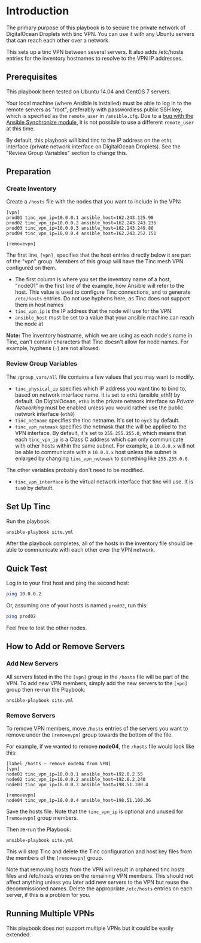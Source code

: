 # Introduction

The primary purpose of this playbook is to secure the private network of DigitalOcean Droplets with tinc VPN. You can use it with any Ubuntu servers that can reach each other over a network.

This sets up a tinc VPN between several servers. It also adds /etc/hosts entries for the inventory hostnames to resolve to the VPN IP addresses.

## Prerequisites

This playbook been tested on Ubuntu 14.04 and CentOS 7 servers.

Your local machine (where Ansible is installed) must be able to log in to the remote servers as "root", preferably with passwordless public SSH key, which is specified as the `remote_user` in `/ansible.cfg`. Due to a [bug with the Ansible Synchronize module](https://github.com/ansible/ansible/issues/13825), it is not possible to use a different `remote_user` at this time.

By default, this playbook will bind tinc to the IP address on the `eth1` interface (private network interface on DigitalOcean Droplets). See the "Review Group Variables" section to change this.

## Preparation

### Create Inventory

Create a `/hosts` file with the nodes that you want to include in the VPN:

```
[vpn]
prod01 tinc_vpn_ip=10.0.0.1 ansible_host=162.243.125.98
prod02 tinc_vpn_ip=10.0.0.2 ansible_host=162.243.243.235
prod03 tinc_vpn_ip=10.0.0.3 ansible_host=162.243.249.86
prod04 tinc_vpn_ip=10.0.0.4 ansible_host=162.243.252.151

[removevpn]
```

The first line, `[vpn]`, specifies that the host entries directly below it are part of the "vpn" group. Members of this group will have the Tinc mesh VPN configured on them.

- The first column is where you set the inventory name of a host, "node01" in the first line of the example, how Ansible will refer to the host. This value is used to configure Tinc connections, and to generate `/etc/hosts` entries. Do not use hyphens here, as Tinc does not support them in host names
- `tinc_vpn_ip` is the IP address that the node will use for the VPN
- `ansible_host` must be set to a value that your ansible machine can reach the node at

**Note:** The inventory hostname, which we are using as each node's name in Tinc, can't contain characters that Tinc doesn't allow for node names. For example, hyphens (`-`) are not allowed.

### Review Group Variables

The `/group_vars/all` file contains a few values that you may want to modify.

- `tinc_physical_ip` specifies which IP address you want tinc to bind to, based on network interface name. It is set to `eth1` (ansible_eth1) by default. On DigitalOcean, `eth1` is the private network interface so *Private Networking* must be enabled unless you would rather use the public network interface (`eth0`)
- `tinc_netname` specifies the tinc netname. It's set to `nyc3` by default.
- `tinc_vpn_netmask` specifies the netmask that the will be applied to the VPN
  interface. By default, it's set to `255.255.255.0`, which means that each
  `tinc_vpn_ip` is a Class C address which can only communicate with other hosts
  within the same subnet. For example, a `10.0.0.x` will not be able to
  communicate with a `10.0.1.x` host unless the subnet is enlarged by changing
  `tinc_vpn_netmask` to something like `255.255.0.0`.

The other variables probably don't need to be modified.

- `tinc_vpn_interface` is the virtual network interface that tinc will use. It is `tun0` by default.

## Set Up Tinc

Run the playbook:

```bash
ansible-playbook site.yml
```

After the playbook completes, all of the hosts in the inventory file should be able to communicate with each other over the VPN network.

## Quick Test

Log in to your first host and ping the second host:

```bash
ping 10.0.0.2
```

Or, assuming one of your hosts is named `prod02`, run this:

```bash
ping prod02
```

Feel free to test the other nodes.

## How to Add or Remove Servers

### Add New Servers

All servers listed in the the `[vpn]` group in the `/hosts` file will be part of the VPN. To add new VPN members, simply add the new servers to the `[vpn]` group then re-run the Playbook:

```command
ansible-playbook site.yml
```

### Remove Servers

To remove VPN members, move `/hosts` entries of the servers you want to remove under the `[removevpn]` group towards the bottom of the file.

For example, if we wanted to remove **node04**, the `/hosts` file would look like this:

```
[label /hosts — remove node04 from VPN]
[vpn]
node01 tinc_vpn_ip=10.0.0.1 ansible_host=192.0.2.55
node02 tinc_vpn_ip=10.0.0.2 ansible_host=192.0.2.240
node03 tinc_vpn_ip=10.0.0.3 ansible_host=198.51.100.4

[removevpn]
node04 tinc_vpn_ip=10.0.0.4 ansible_host=198.51.100.36
```

Save the hosts file. Note that the `tinc_vpn_ip` is optional and unused for `[removevpn]` group members.

Then re-run the Playbook:

```command
ansible-playbook site.yml
```

This will stop Tinc and delete the Tinc configuration and host key files from the members of the `[removevpn]` group.

Note that removing hosts from the VPN will result in orphaned tinc hosts files and /etc/hosts entries on the remaining VPN members. This should not affect anything unless you later add new servers to the VPN but reuse the decommissioned names. Delete the appropriate `/etc/hosts` entries on each server, if this is a problem for you.

## Running Multiple VPNs

This playbook does not support multiple VPNs but it could be easily extended.
